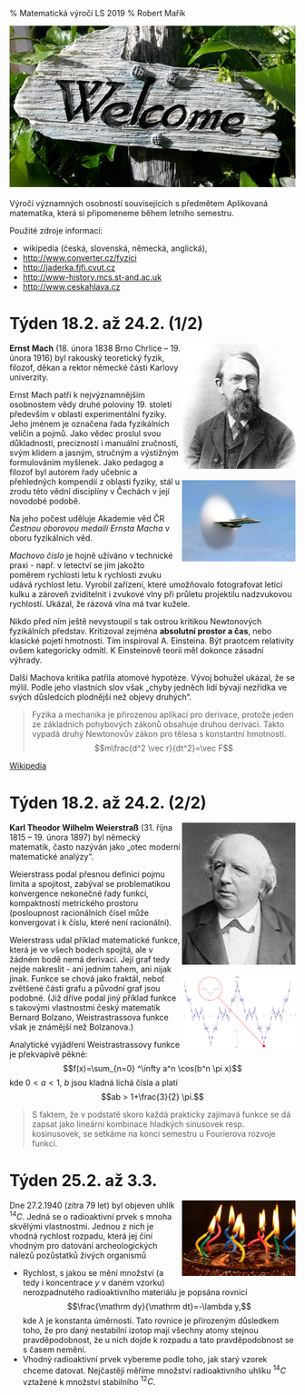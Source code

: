 % Matematická výročí LS 2019
% Robert Mařík


<img src="welcome.jpg" style="display:block; min-width:100%">


Výročí významných osobností souvisejících s předmětem Aplikovaná matematika, která si připomeneme během letního semestru.

Použité zdroje informací: 

* wikipedia (česká, slovenská, německá, anglická), 
* http://www.converter.cz/fyzici
* http://jaderka.fjfi.cvut.cz
* http://www-history.mcs.st-and.ac.uk
* http://www.ceskahlava.cz


<style>
img, .caption {clear: both; max-width:200px; float: right; padding-bottom:20px;}

.caption {display:none;}

p {align:justify;}

h2 {color: #006131; font-size:110%;}
</style>


# Týden 18.2. až 24.2. (1/2)


![Ernst Mach](Mach.jpg)
![](Hornet.jpeg)



**Ernst Mach** (18. února 1838 Brno Chrlice – 19. února 1916) byl rakouský teoretický fyzik, filozof, děkan a rektor německé části Karlovy univerzity.

Ernst Mach patří k nejvýznamnějším osobnostem vědy druhé poloviny
19. století především v oblasti experimentální fyziky. Jeho jménem je
označena řada fyzikálních veličin a pojmů. Jako vědec proslul svou
důkladností, precizností i manuální zručností, svým klidem a jasným,
stručným a výstižným formulováním myšlenek. Jako pedagog a filozof byl
autorem řady učebnic a přehledných kompendií z oblasti fyziky, stál u
zrodu této vědní disciplíny v Čechách v její novodobé podobě.

Na jeho počest uděluje Akademie věd ČR *Čestnou oborovou medaili
Ernsta Macha* v oboru fyzikálních věd.


*Machovo číslo* je hojně užíváno v technické praxi - např. v letectví
se jím jakožto poměrem rychlosti letu k rychlosti zvuku udává rychlost
letu. Vyrobil zařízení, které umožňovalo fotografovat letící kulku a
zároveň zviditelnit i zvukové vlny při průletu projektilu nadzvukovou
rychlostí. Ukázal, že rázová vlna má tvar kužele.

Nikdo před ním ještě nevystoupil s tak ostrou kritikou Newtonových
fyzikálních představ. Kritizoval zejména **absolutní prostor a čas**, nebo
klasické pojetí hmotnosti. Tím inspiroval A. Einsteina.  Být praotcem
relativity ovšem kategoricky odmítl. K Einsteinově teorii měl dokonce
zásadní výhrady.

Další Machova kritika patřila atomové hypotéze. Vývoj bohužel ukázal, že
se mýlil.  Podle jeho vlastních slov však „chyby jedněch lidí bývají
nezřídka ve svých důsledcích plodnější než objevy druhých“.

> Fyzika a mechanika je přirozenou aplikací pro derivace, protože jeden
> ze základních pohybových zákonů obsahuje druhou derivaci. Takto vypadá
> druhý Newtonovův zákon pro tělesa s konstantní hmotností.
> $$m\frac{d^2 \vec r}{dt^2}=\vec F$$

[Wikipedia](http://cs.wikipedia.org/wiki/Ernst_Mach)


# Týden 18.2. až 24.2. (2/2)

![](Weierstrass.jpeg)
![](Weierstrass_function.png)

**Karl Theodor Wilhelm Weierstraß** (31. října 1815 – 19. února 1897) byl německý matematik, často nazýván jako „otec moderní matematické analýzy“.

Weierstrass podal přesnou definici pojmu limita a spojitost, zabýval
se problematikou konvergence nekonečné řady funkcí, kompaktností
metrického prostoru (posloupnost racionálních čísel může konvergovat i
k číslu, které není racionální).


Weierstrass udal příklad matematické funkce, která je ve všech bodech
spojitá, ale v žádném bodě nemá derivaci. Její graf tedy nejde
nakreslit - ani jedním tahem, ani nijak jinak. Funkce se chová jako
fraktál, neboť zvětšené části grafu a původní graf jsou podobné. (Již
dříve podal jiný příklad funkce s takovými vlastnostmi český matematik
Bernard Bolzano, Weistrastrassova funkce však je známější než
Bolzanova.)

Analytické vyjádření Weistrastrassovy funkce je překvapivě pěkné:
$$f(x)=\sum_{n=0} ^\infty a^n \cos(b^n \pi x)$$
kde
$0<a<1$, $b$ jsou kladná lichá čísla a platí
$$ab > 1+\frac{3}{2} \pi.$$

> S faktem, že v podstatě skoro každá prakticky zajímavá funkce se dá
> zapsat jako lineární kombinace hladkých sinusovek resp. kosinusovek,
> se setkáme na konci semestru u Fourierova rozvoje funkcí.


# Týden 25.2. až 3.3.

![Narozeniny uhlík 14, hojně používaný v matematických modelech.](dort.jpg)

Dne 27.2.1940 (zítra 79 let) byl objeven uhlík $^{14}C$. Jedná se o radioaktivní prvek s mnoha skvělými vlastnostmi. Jednou z nich je vhodná rychlost rozpadu, která jej činí vhodným pro datování  archeologických nálezů pozůstatků živých organismů

* Rychlost, s jakou se mění množství (a tedy i koncentrace $y$ v daném
  vzorku) nerozpadnutého radioaktivního materiálu je popsána rovnicí
  $$\frac{\mathrm dy}{\mathrm dt}=-\lambda y,$$
  kde $\lambda$ je konstanta úměrnosti. Tato rovnice je přirozeným
  důsledkem toho, že pro daný nestabilní izotop mají všechny atomy
  stejnou pravděpodobnost, že u nich dojde k rozpadu a tato
  pravděpodobnost se s časem nemění.
* Vhodný radioaktivní prvek vybereme podle toho, jak starý vzorek
  chceme datovat. Nejčastěji měříme množství radioaktivního uhlíku
  $^{14}C$ vztažené k množství stabilního $^{12}C$. 




<!-- 
# Týden 26.2. až 4.3.  (1/2)


![](Cantor.jpg)

**Georg Ferdinand Ludwig Philipp Cantor** 
(3. března 1845 Petrohrad až 6. ledna, 1918 Halle), byl významný německý
matematik a logik.

Definoval reálná čísla!

Zakladel teorie množiny. Studoval "škaredé" množiny (např. Cantorovo
diskontinuum), dnes zahrnuté mezi fraktály.

Dokázal větu dnes pojmenovanou po něm, která říká, že (silně
zjednodušeno) množina všech podmnožin dané množiny obsahuje více prvků
než původní množina. To je celkem zřejmé pro konečné množiny, ale
revolučnost této věty je v tom, že platí i pro nekonečné množiny. V
konečném důsledku to znamená, že existuje více nekonečen než jedno.
Dokázal větu, že počet bodů na úsečce je „stejný“ jako počet bodů ve
čtverci resp. v krychli jakékoli (spočetné) dimenze. Je to natolik
paradoxní tvrzení, že i sám Cantor se svému důkazu podivoval a napsal
Dedekindovi: Vidím to před sebou, ale nemohu tomu uvěřit.

# Týden 26.2. až 4.3.  (2/2)


![](Hamann.jpg)
![](meR27.jpg)
![](Curta.jpg)

**Christel Hamann**
(27. února 1870 až 9. června 1948) německý inženýr.

* sestrojil hned několik konstrukčně odlišných komerčně úspěšných kalkulátorů, které dokázaly samočinně dělit,
* sestrojil první kalkulátor který dokázal všechny čtyři základní aritmetické operace provádět plně automaticky, bez zásahu uživatele (Mercedes Euklid)
* sestrojil kalkulátor velice kompaktního provedení, který později sloužil jako předobraz prvního (a jediného) kapesního mechanického kalkulátoru (Curta vynálezce Curta Herzstarka).


# Týden 5.3. až 11.3.  (1/3)

![](Verrier.jpg)

**Urbain Jean Joseph Le Verrier** (11. března, 1811 – 23. září, 1877)
  byl francouzský matematik, který se zabýval nebeskou mechanikou.

Celosvětové slávy se dočkal po propočítání přesných souřadnic místa,
kde by se měla nacházet osmá planeta sluneční soustavy – Neptun.

Byl to obrovský úspěch vědy. Podařilo se předpovědět planetu
teoreticky a poté byla tato planeta opravdu nalezena.

*Wikipedie:* Největším Le Verrierovým úspěchem byla matematická předpověď existence
a výpočet pozice v té době neznámé planety Neptun, jež provedl na
základě astronomických pozorování a výpočtů Alexise Bouvarda. Do této
práce se pustil z podnětu tehdejšího ředitele pařížské hvězdárny
Françoise Araga. Jako podklad mu posloužila pouze
matematická a astronomická pozorování oběžné dráhy tehdy poslední
známé planety naší sluneční soustavy Uranu. Na dlouhé měsíce se Le
Verrier ponořil do složitých výpočtů, jež měly vysvětlit malé, avšak
neustále se opakující nesrovnalosti mezi Newtonovým gravitačním
zákonem a Bouvardovým pozorováním oběžné dráhy Uranu.


# Týden 5.3. až 11.3.  (2/3)

![](Bush.jpg)

**Vannevar Bush** (11. března 1890 – 30. června 1974) byl americký
vědec, státní úředník, vizionář, profesor MIT, viceprezident MIT a
děkan z jedné fakult.

V roce 1927 zkonstruoval analyzátor diferenciálních rovnic --
mechanický počítač na řešení diferenciálních rovnic a jejich soustav.

[Video 1](https://youtu.be/TQj3PsSDoUo), [Video 2](https://youtu.be/hIinz4fKGpo)

Účastnil se projektu Manhattan.  Patřil mezi nejvlivnější vědce ve
Spojených státech amerických. Byl tak významný, že o něm tehdy jeden z
vědců prohlásil: „Z mužů, jejichž smrt by pro USA byla v létě 1940
největší katastrofou, by byl na prvním místě pan prezident a
Dr. Vannevar Bush na místě druhém či třetím.“

V roce 1945 navrhl projekt zařízení Memex, fungujícího na princípu
hypertextu. Tím se zařadil mezi vizionáře, kteří nastínili funkci
dnešního Internetu.


# Týden 5.3. až 11.3.  (3/3)


![](Gamow.jpg)

**George Gamow** (4. března 1904 – 20. srpna 1968) byl americký fyzik
  původem z Ukrajiny. Zabýval se kvantovou mechanikou, atomovou a
  jadernou fyzikou, astrofyzikou a kosmologií. Koncem 40.let také
  předpověděl, že by celý vesmír mělo rovnoměrně vyplňovat chladné
  mikrovlnné záření, které je pozůstatkem prvotního výbuchu. Jeho
  revoluční myšlenka: ,,Náš vesmír je vlastně obrovská exploze, která
  pokračuje dodnes!" Jako první přišel s teorií vzniku vesmíru, kterou
  jeho odpůrce Hoyle posměšně označil jako „velký třesk“.

George Gamow byl velkým popularizátorem moderní fyziky a vědy vůbec. V
zimě roku 1938 napsal krátkou, vědecko-fantastickou povídku, v níž se
pokoušel populárně vysvětlit základní myšlenky teorie zakřiveného
prostoru a expandujícího vesmíru. V povídce se rozhodl zvětšit
existující relativistické efekty do takové míry, aby je mohl snadno
pozorovat hrdina povídky C.G.H. Tompkins, bankovní úředník zajímající
se o moderní vědu (iniciály pana Tompkinse vznikly ze tří základních
fyzikálních konstant – rychlosti světla c, gravitační konstanty G a
Planckovy kvantové konstanty h).

Tak se v časopise Discovery objevila řada povídek o panu Tompkinsovi,
v nichž byla popularizována teorie relativity a kvantová teorie. V
roce 1940 vydavatelství navrhlo Gamowovi, aby články dále rozšířil o
několik dalších povídek a vydal je jako knihu. Kniha vyšla pod názvem
Pan Tompkins v říši divů v roce 1940. Kniha vyšla i v češtině.


# Týden 12.3. až 18.3.


![](Einstein.jpg)
![](Einstein_vysvedceni.jpg)


**Albert Einstein** (14. 3. 1879 – 18. 4. 1955) byl teoretický fyzik,
jeden z nejvýznamnějších vědců všech dob. Poté, co zformuloval
obecnou teorii relativity, se stal známým po celém světě, což je pro
vědce nevídaný úspěch. V pozdějších letech jeho sláva zastínila
ostatní vědce a Einstein se stal synonymem pro člověka s velmi vysokou
inteligencí nebo zkrátka génia. 

Nobelovu cenu získal Albert Einstein v roce 1922 za objev zákona
fotoelektrického jevu. I když k tomu Královská švédská akademie
zároveň dodala poněkud neurčité zdůvodnění, které znělo “jako uznání
za práce pro rozvoj teoretické fyziky”, jeho teorie relativity, jeden
z nejbrilantnějších objevů lidského ducha, nikdy Nobelovou cenou
oceněna nebyla.



Jde o jednoho z mála vědců, jehož tvář je slavnější než tvář hereček
či politiků. Není tedy divu, že si Einsteinovo jméno vypůjčují různé
anekdoty, příběhy, legendy. 
Rozšířeným mýtem je, že se Einstein **nedostal na vysokou školu**.
Skutečnost je taková, že se na prestižní švýcarskou vysokou školu
hlásil v patnácti letech, tedy s dvouletým předstihem, což staví jeho
výkon u přijímacího řízení do zcela jiného světla.
Další mýtus tvrdí, že Einstein **propadal z matematiky**. I samotný Einstein se v roce 1935 pobavil, když mu kolega na
Princentonské univerzitě ukázal článek v novinách: "Největší žijící
  matematik propadal z matematiky." 
Původ mýtu o propadajícím Einsteinovi je v odlišném systému známkování
v tehdejší době. Einsteinovo maturitní vysvědčení totiž hodnotí
výborný výsledek šestkou, zatímco jednička je známkou nejhorší.
**Z matematiky, fyziky, geometrie i deskriptivní geometrie měl
  u maturity Einstein šestky, tedy prošel na výbornou.**


# Týden 26.3. až 1.4. (1/3)

![](Newton.jpg)


**Isaac Newton** (25. 12. 1642 – 20.3. 1727 v Londýně - bráno podle
  kalendáře platného v Newtonově době, 4. ledna 1643 až 31.3. 1727
  podle současného kalendáře) byl anglický fyzik, matematik, astronom,
  přírodní filosof, alchymista a teolog, jenž bývá často považován za
  jednu z nejvlivnějších osob v dějinách lidstva. Jeho publikace
  Philosophiæ Naturalis Principia Mathematica, vydaná v roce 1687,
  položila základy klasické mechaniky a dnes bývá řazena mezi
  nejdůležitější knihy v historii vědy. Newton v ní popisuje zákon
  všeobecné gravitace a tři zákony pohybu, které se na další tři
  staletí staly základem vědeckého pohledu na fyzický vesmír. Newton
  propojil Keplerovy zákony pohybu planet s vlastní teorií gravitace a
  dokázal, že pohyb předmětů na Zemi se řídí stejnými pravidly jako
  pohyb vesmírných těles.


> Jestliže jsem viděl dále, bylo to proto, že jsem stál na ramenou obrů.


Úspěšně vedl anglickou Královskou společnost, jež se stala v jeho době
nejprestižnější vědeckou institucí světa.

## Druhý Newtonův zákon (zákon síly)

*Jestliže na těleso působí síla, pak se těleso pohybuje se zrychlením,
které je přímo úměrné působící síle a nepřímo úměrné hmotnosti
tělesa.*

Obecněji bývá zákon síly vyjadřován tak, že síla $\vec{F}$ je rovna
časové změně hybnosti $\vec{p}$, což lze matematicky vyjádřit jako
$\vec{F}=\frac{\mathrm{d} \vec{p}}{\mathrm{d}t}$. Protože
$\vec{p}=m\vec{v}$, $m$ je v newtonovské fyzice konstantní a $\vec{v}=\frac{\mathrm{d}\vec r}{\mathrm {d}t}$, dostáváme
$\vec{F}=m\frac{\mathrm{d^2} \vec{r}}{\mathrm{d}t^2}=m\ddot{\vec{r}}$. 

# Týden 26.3. až 1.4. (2/3)

![](kometa.jpg)

* Dne 27.3.2134 bude výrazné přiblížení Halleyovy komety slibující úchvatnou podívanou (odhad chyby je v řádu hodin).
* Do té doby bude ještě přiblížení v roce 2061, kdy ale bude špatně pozorovatelná.
* V roce 2134 dojde vinou výrazného přiblížení k ovlivnění dráhy komety a další dráha je predikována již s velkou nejistotou.


# Týden 26.3. až 1.4. (3/3)

![](srw.jpg)

![](hidden_figures.jpg)

Dne 1. dubna 1952 byl podán patent US2736494 A na kalkulátor, který uměl
plně automaticky počítat druhou odmocninu. Naprosto udivil svět, do té
doby se odmocnina počítala velmi komplikovaně a zdlouhavě opakovaným
odečítáním a využitím vztahu
$$\sum_{i=1}^n (2i-1)=n^2,$$
který říká, že součet prvních $n$ lichých čísel je roven $n^2$. 

Kalkulátor Friden je krátce k vidění ve filmu Skrytá čísla (do kin v
ČR zatím nešel).

Friden SRW ve skutečnosti počítal odmocninu také zdlouhavě a postupným
odečítáním, ale pracoval plně automaticky a počítal podle vztahu
$$\sum_{i=1}^n (10i-5)=5n^2,$$ tj. používal pětinásobek výše uvedeného
vzorce. Důvod je ten, že posloupnost $$1,\ 3,\ 5,\ 7,\ 9,\ 11,\ 13,\
15,\ 17,\ 19$$ je komplikovanější, než její pětinásobky $$5,\ 15,\ 25,\
35,\ 45,\ 55,\ 65,\ 75,\ 85,\ 95.$$


# Týden 9.4. až 15.4.

![](Euler.jpg)


**Leonhard Paul Euler** 
(15. dubna 1707 Basilej, Švýcarsko – 18. září 1783 Petrohrad, Rusko)
byl švýcarský matematik a fyzik. Je považován za nejlepšího matematika
18. století a za jednoho z nejlepších matematiků vůbec. Eulerův vliv
na matematiku vyjadřuje výrok připisovaný Pierru Simonu de Laplaceovi:
*„Čtěte Eulera, čtěte Eulera, je to učitel nás všech.“*

Eulerovo dílo nemá v matematice obdoby. Napsal 865 prací, od
jednotlivých pojednání po rozsáhlé učebnice. Jeho díla se vyznačují
přesným vyjadřováním a přehlednou symbolikou - dnešní způsob značení
matematických pojmů je téměř stejný jako Eulerův.

Jako první použil pojem „imaginární číslo“ pro druhou odmocninu ze
záporného čísla. Zavedl například označení $f(x)$ pro funkci.

Jeho a Fermatovy práce s obrovskými prvočísly (v té době pro praktické
aplikace nepoužitelné) jsou dnes základem alogritmů pro bezpečnou komunikaci
na Internetu.

Během kariéry se Eulerovi zhoršil zrak, ke konci života byl téměř
slepý.  Jeho slepota neměla ale téměř žádný vliv na jeho produktivitu,
kompenzoval ji svými počtářskými schopnostmi a fotografickou pamětí.

# Týden 23.4. až 29.5.


![](Godel.png)


**Kurt Gödel** (28. dubna 1906, Brno – 14. ledna 1978, Princeton, USA)
byl matematik rakouského původu, který se stal jedním z
nejvýznamnějších logiků všech dob. Významné jsou i jeho příspěvky ve
fyzice a ve filosofii matematiky.

V roce 1931 publikoval dvě věty o neúplnosti axiomatických formálních
systémů s aritmetikou. Prostřednictvím těchto vět ukázal, že není
možné navrhnout soubor axiomů, které by byly dostačující pro
zodpovězení každé otázky, kterou lze klást a formulovat uvnitř
formálního systému s aritmetikou. Tyto věty ukončily více než
padesátileté úsilí logiků a matematiků úplně formalizovat matematiku: vždy zůstanou nedokazatelná tvrzení a navíc není možno uvnitř axiomatického systému dokázat jeho  bezespornost.

Gödelův výsledek znamenal zlom v matematice 20. století, neboť ukázal, že v principu nikdy nebude možné sestrojit počítač a program, který by zodpověděl všechny matematické otázky.

Jako docent a později profesor na Institutu pokročilých studií v
Princetonu se intenzivně věnoval filosofii a pod vlivem Alberta
Einsteina, svého tamějšího blízkého přítele, i fyzice. 
Originálním způsobem obohatil Einsteinovu obecnou teorii relativity
formulováním a nalezením kosmologického modelu rotujícího vesmíru
umožňujícího **cestování časem**. Otevřel tak dodnes neuzavřené diskuse o
tom, zda takové cestování neodporuje fyzikálním či filozofickým
principům, popř. zda by mohlo být technicky realizováno.

Stal se legendou pro své objevy a vyhledávanou osobou, od níž se
očekávaly další převratné výsledky. To nemělo dobrý vliv na plachého,
uzavřeného a pečlivého až puntičkářského samotáře, kterým se postupně
stal. Chatrné zdraví, traumatizující
zážitky z období nacismu i tlak na výkon člověka s pověstí génia se
podepsaly na jeho psychosomatických potížích, které se stářím a
odchodem vrstevníků a blízkých přátel prohlubovaly.

-->
<!--

# Týden 20.2. až 26.2.
![](Gauss.jpg)

**Johann Carl Friedrich Gauss** (30. dubna 1777 – 23. února 1855) byl
  slavný německý matematik a fyzik. Zabýval se mimo jiné geometrií,
  matematickou analýzou, teorií čísel, astronomií, elektrostatikou,
  geodézií a optikou. Silně ovlivnil většinu z těchto oborů.


  Svými současníky byl nazýván **kníže matematiků**. Měl spíše
  samotářskou povahu, nevyhledával zábavu ve společnosti, pracoval i
  bydlel na hvězdárně, měl málo přátel, ale vřelá přátelství. Takřka
  necestoval ani po Německu, vedl však velmi rozsáhlou korespondenci.


Gaussem vyvinutá metoda výpočtu eliptických oběžných drah planet mu
umožnila stanovit polohu asteroidu Ceres s takovou přesností, že byl
1. ledna 1802 na nebi nalezen téměř celý rok po tom, co se ztratil
teleskopům pozorovatelů. Tento úspěch se stal neuvěřitelnou senzací a
učinil Gausse známým po celé Evropě jako nejlepšího astronoma v
lidské historii!

Koluje spousta historek o jeho brzké genialitě. Známým příběhem je
epizoda s učitelem J. G. Büttnerem na základní škole, který svým žákům
zadal, aby se pokusili spočítat součet všech čísel od 1 do 100. Mladý
Gauss odpověděl během chvilky, čímž udivil nejen Büttnera, ale i jeho
asistenta Martina Bartelse. Gauss si uvědomil, že sečtením opačných
prvků z řady čísel dostane vždy stejný výsledek: $1 + 100 = 101$, $2 +
99 = 101$, $3 + 98 = 101$, atd., což dohromady dává $50 \times 101 =
5050$.

O všech histrokách z Gaussova života se dá pochybovat, jeho genialita
je však nezpochybnitelná.  Při výpočtech údajně nepoužíval
logaritmické tabulky, protože by jej zdržovaly. Raději logaritmy
počítal z hlavy.

# Týden 27.2. až 5.3. (1/2)



# Týden 27.2. až 5.3. (2/2)


![](Gamow.jpg)

**George Gamow** (4. března 1904 – 20. srpna 1968) byl americký fyzik
  původem z Ukrajiny. Zabýval se kvantovou mechanikou, atomovou a
  jadernou fyzikou, astrofyzikou a kosmologií. Koncem 40.let také
  předpověděl, že by celý vesmír mělo rovnoměrně vyplňovat chladné
  mikrovlnné záření, které je pozůstatkem prvotního výbuchu. Jeho
  revoluční myšlenka: ,,Náš vesmír je vlastně obrovská exploze, která
  pokračuje dodnes!" Jako první přišel s teorií vzniku vesmíru, kterou
  jeho odpůrce Hoyle posměšně označil jako „velký třesk“.

George Gamow byl velkým popularizátorem moderní fyziky a vědy vůbec. V
zimě roku 1938 napsal krátkou, vědecko-fantastickou povídku, v níž se
pokoušel populárně vysvětlit základní myšlenky teorie zakřiveného
prostoru a expandujícího vesmíru. V povídce se rozhodl zvětšit
existující relativistické efekty do takové míry, aby je mohl snadno
pozorovat hrdina povídky C.G.H. Tompkins, bankovní úředník zajímající
se o moderní vědu (iniciály pana Tompkinse vznikly ze tří základních
fyzikálních konstant – rychlosti světla c, gravitační konstanty G a
Planckovy kvantové konstanty h).

Tak se v časopise Discovery objevila řada povídek o panu Tompkinsovi,
v nichž byla popularizována teorie relativity a kvantová teorie. V
roce 1940 vydavatelství navrhlo Gamowovi, aby články dále rozšířil o
několik dalších povídek a vydal je jako knihu. Kniha vyšla pod názvem
Pan Tompkins v říši divů v roce 1940. Kniha vyšla i v češtině.



# Týden 14.3. až 20.3.


# Týdny 20.3. až 3.4. (1/2)


![](Newton.jpg)


**Isaac Newton** (25. 12. 1642 – 20.3. 1727 v Londýně - bráno podle
  kalendáře platného v Newtonově době, 31.3. 1727 podle současného
  kalendáře) byl anglický
  fyzik, matematik, astronom, přírodní filosof, alchymista a teolog,
  jenž bývá často považován za jednu z nejvlivnějších osob v dějinách
  lidstva. Jeho publikace Philosophiæ Naturalis Principia Mathematica,
  vydaná v roce 1687, položila základy klasické mechaniky a dnes bývá
  řazena mezi nejdůležitější knihy v historii vědy. Newton v ní
  popisuje zákon všeobecné gravitace a tři zákony pohybu, které se na
  další tři staletí staly základem vědeckého pohledu na fyzický
  vesmír. Newton propojil Keplerovy zákony pohybu planet s vlastní
  teorií gravitace a dokázal, že pohyb předmětů na Zemi se řídí
  stejnými pravidly jako pohyb vesmírných těles.

Úspěšně vedl anglickou Královskou společnost, jež se stala v jeho době
nejprestižnější vědeckou institucí světa.

## Druhý Newtonův zákon (zákon síly)

*Jestliže na těleso působí síla, pak se těleso pohybuje se zrychlením, které je přímo úměrné působící síle a nepřímo úměrné hmotnosti tělesa.*

Obecněji bývá zákon síly vyjadřován tak, že síla $\vec{F}$ je rovna
časové změně hybnosti $\vec{p}$, což lze matematicky vyjádřit jako
$\vec{F}=\frac{\mathrm{d} \vec{p}}{\mathrm{d}t}$. Protože
$\vec{p}=m\vec{v}$, $m$ je v newtonovské fyzice konstantní a $\vec{v}=\frac{\mathrm{d}\vec r}{\mathrm {d}t}$, dostáváme
$\vec{F}=m\frac{\mathrm{d^2} \vec{r}}{\mathrm{d}t^2}=m\ddot{\vec{r}}$. 


# Týden 20.3. až 3.4. (2/2)

![](srw.jpg)

![](hidden_figures.jpg)


Dne 1. dubna 1952 byl podán patent US2736494 A na kalkulátor, který uměl
plně automaticky počítat druhou odmocninu. Naprosto udivil svět, do té
doby se odmocnina počítala velmi komplikovaně a zdlouhavě opakovaným
odečítáním a využitím vztahu
$$\sum_{i=1}^n (2i-1)=n^2,$$
který říká, že součet prvních $n$ lichých čísel je roven $n^2$. 

Kalkulátor Friden je krátce k vidění ve filmu Skrytá čísla (do kin květen
2017).

Friden SRW ve skutečnosti počítal odmocninu také zdlouhavě a postupným
odečítáním, ale pracoval plně automaticky a počítal podle vztahu
$$\sum_{i=1}^n (10i-5)=5n^2,$$ tj. používal pětinásobek výše uvedeného
vzorce. Důvod je ten, že posloupnost $$1,\ 3,\ 5,\ 7,\ 9,\ 11,\ 13,\
15,\ 17,\ 19$$ je komplikovanější, než její pětinásobky $$5,\ 15,\ 25,\
35,\ 45,\ 55,\ 65,\ 75,\ 85,\ 95.$$

# Týden 3.4. až 9.4. 

![](Abel.jpg)

**Niels Henrik Abel** (5. srpna 1802 – 6. dubna 1829) byl norský
matematik, který významně ovlivnil teorii funkcí a teorii grup. Známý
je svým důkazem nemožnosti obecného řešení rovnic pátého stupně pomocí
vzorců s odmocninami. Významných výsledků dosáhl během pouhých šesti
let svého produktivního života.

(zdroj: Wikipedie)


# Týden 10.4. až 16.4.

![](Euler.jpg)


**Leonhard Paul Euler** 
(15. dubna 1707 Basilej, Švýcarsko – 18. září 1783 Petrohrad, Rusko)
byl švýcarský matematik a fyzik. Je považován za nejlepšího matematika
18. století a za jednoho z nejlepších matematiků vůbec. Eulerův vliv
na matematiku vyjadřuje výrok připisovaný Pierru Simonu de Laplaceovi:
*„Čtěte Eulera, čtěte Eulera, je to učitel nás všech.“*

Eulerovo dílo nemá v matematice obdoby. Napsal 865 prací, od
jednotlivých pojednání po rozsáhlé učebnice. Jeho díla se vyznačují
přesným vyjadřováním a přehlednou symbolikou - dnešní způsob značení
matematických pojmů je téměř stejný jako Eulerův.

Jako první použil pojem „imaginární číslo“ pro druhou odmocninu ze
záporného čísla. Zavedl například označení $f(x)$ pro funkci.

Jeho a Fermatovy práce s obrovskými prvočísly (v té době pro praktické
aplikace nepoužitelné) jsou dnes základem alogritmů pro bezpečnou komunikaci
na Internetu.

Během kariéry se Eulerovi zhoršil zrak, ke konci života byl téměř
slepý.  Jeho slepota neměla ale téměř žádný vliv na jeho produktivitu,
kompenzoval ji svými počtářskými schopnostmi a fotografickou pamětí.

-->

<!--

# Týden 20.3. až 27.3. (2/2)

![](Erdos.jpg)

**Pál Erdős** (26.března 1913 - 20.září 1996), křestní jméno někdy
uváděné Paul, je jeden ze světově nejproslulejších matematiků
20. století. Proslavil se (kromě své excentričnosti a neustálých
přesunů mezi různými výzkumnými institucemi po celém světě) především
rozsáhlými objevy v oborech teorie grafů, kombinatorika, teorie množin
a teorie pravděpodobnosti.

Paul Erdős patřil do skupiny známých maďarsko-židovských fyziků a
matematiků z Budapešti. Patřili sem i Leo Szilárd, Edward Teller, John
von Neumann a Eugene Paul Wigner. Jejich američtí kolegové je kvůli
jakoby „nadpozemským“ schopnostem nazývali „The Martians“ (Marťani).

Většinu života strávil Erdős cestováním z místa na místo mezi
matematickými konferencemi a domovy svých spolupracovníků (**My brain
is open!**) Obvykle se zdržel pouze na dobu nutnou k vyřešení
problému, na kterém zrovna pracoval (**We'll continue tomorrow — if I
live.**) za podpory obrovského množství kávy(Alfréd Rényi: **A
mathematician is a machine for turning coffee into theorems**), a
přesunul se opět jinam (**Another roof, another proof.**).

Napsal 1500 článků, vetšinou se spoluautory, kterých bylo 511. Jeho
způsob práce a fakt, že stovky matematiků po celém světě jsou
podepsáni pod různými články a výsledky jako jeho spoluautoři, se stal
nesmrtelný zavedením pojmu Erdősovo číslo. (Paul Erdős má erdősovo
číslo 0, jeho spoluautoři 1, spoluautoři jeho spoluautorů 2 atd.)
Existuje odhad, že 90 procent aktivních matematiků má Erdösovo číslo
menší než 8. 

Kvůli své naprosté nesamostatnosti nebyl snadným hostem a manželky
matematiků bývaly zpravidla po těch několika dnech pečování o Paula
totálně vyčerpané. Stejně tak bývali vyčerpaní i jeho kolegové,
protože P. Erdös příliš mnoho nespal, časně ráno už svého hostitele
budil nesnesitelným rámusem v kuchyni či koupelně a ohlašoval tím
nástup k další intenzivní práci.


Vytvořil svůj speciální jazyk - "erdöštinu" - který se ujal v
matematických kruzích po celém světě. Komunisté byli *people on the
long wavelength*, protože červené světlo má dlouhou vlnovou
délku. Také měl speciální termín pro děti a vše malé *epsilon*, pro
ženy *bosses* a pro muže *slaves*, pro hudbu *noise* a pro alkohol
*poison*. *Give me an epsilon of poison* byla žádost o kapku vína.



Spojovalo jej velmi silné pouto s matkou. Jeho dvě sestry totiž
zemřely na spálu, když byla matka s malým Paulem v porodnici. Matka se
ze ztráty nikdy nevzpamatovala a o Paula se vždy přehnaně bála. Není
divu, že byl nesamostatný. Traduje se, že si až do 11 let neuměl
zavázat tkaničky a že si poprvé namazal chleba máslem v Anglii na
svých doktorských studiích.

Dá se říci, že P.  Erdös zasvětil matematice život: neměl ženu ani
děti a říkával, že majetek je na obtíž (cestoval s otrhaným kufrem
naplněným sotva z třetiny a oranžovou igelitkou budapešťského
obchoďáku Centrum Áruház). Vysloužil si tím přezdívku "matematický
mnich".

[Victor Dricks, Matematický mnich: žije jen pro čísla — Erdös je považován za největšího ve svém oboru](http://dml.cz/bitstream/handle/10338.dmlcz/138900/PokrokyMFA_37-1992-5_6.pdf)

-->


<!--

# Týden 28.3. až 3.4. (1/2)

![](Landau.jpg)

**Lev Davidovič Landau** (22. ledna 1908 – 1. dubna 1968) byl sovětský
fyzik, který přispěl k rozvoji mnoha oblastí teoretické fyziky.  V
roce 1962 obdržel Nobelovu cenu za fyziku za svou práci v oboru
supratekutosti.  Specialista na fyziku pevných látek a fyziku nízkých
teplot, dále na teoretické problémy jaderné fyziky a kosmického
záření.

*http://21stoleti.cz/blog/2007/08/17/trpke-osudy-nositelu-nobelovych-cen/*: 
Vztahy mezi ním a jeho studenty jsou
naprosto neformální, přátelské a kolegiální. Jistě o tom svědčí i ta
skutečnost, že mu říkají familiérně jen Dau. On to ví a nic
nenamítá. Vlastně není o mnoho starší než oni.

*http://www.techmania.cz*: Lev Landau byl velmi náročným
pedagogem. Mezi studenty byl pravým postrachem. Uznával pouze dvě
známky – výborně a nedostatečně. Vytvořil tzv. **Landauovu bariéru**,
systém deseti neobyčejně náročných zkoušek z teoretické fyziky,
přičemž pravděpodobnost jejího proniknutí byla pouze v řádu
procent. Za celou jeho pedagogickou činnost jí prošlo jen 43 (40. byl
český fyzik Josef Kvasnica), zato vynikajících uchazečů. „**Chráním
vědu před invazí blbů.**“ prohlásil Landau, když vyházel téměř celý
ročník u zkoušky.


Tečku za jeho nadějnou a vskutku ojedinělou kariérou velkého vědce a
milého člověka udělala dopravní nehoda po níž byl na pomezí klinické
smrti (zlomenina spodiny lebeční, prasklá žebra zlomená pánev). Z
celého světa se k jeho lůžku tehdy sjížděli nejlepší
neurochirurgové. Všichni plni vůle a odhodlání zachránit život a
navrátit zdraví jednomu z největších titánů vědy.

V nemocnici v prosinci 1962 přijal od švédského velvyslance medaili a
diplom Nobelovy ceny. Poprvé byla cena předávána mimo území Švédska či
Norska. Tak velká to je úcta a zároveň míra soucitu s mužem, který
nemůže opustit nemocniční pokoj a přitom si doslova zaslouží světla
ramp.

*Ukázka Landauova humoru:* Na vědecké konferenci, kde sovětský biolog
Trofim Lysenko představoval své názory (tehdy prosazované režimem)
představoval svoje názory, se ho Landau po ukončení přednášky zeptal:
„Takže vy tvrdíte, že když krávě uřežeme ucho, a jejím potomkům také,
dříve nebo později se začnou rodit krávy bez uší?“ „Správně,“ –
odpověděl Lysenko. A Landau na to: „Tak mi prosím vysvětlete, proč se
stále ještě rodí panny?“


## Další výročí

* Stefan Banach (narozen 30. března 1892)
* Rene Descartes (narozen 31. března 1596)


# Týden 4.4. až 10.4.


![](Lagrange.jpg)


**Joseph-Louis Lagrange** 
(25. ledna 1736 – 10. dubna 1813) byl italsko-francouzský matematik a
astronom, který významně rozvinul matematickou analýzu, teorii čísel,
a klasickou a nebeskou mechaniku. Je zakladatelem oblasti matematiky
nazývané variační počet.

Lagrangeův bod je v nebeské mechanice takový bod v soustavě dvou těles
rotujících kolem společného těžiště, v němž se vyrovnávají gravitační
a odstředivé síly soustavy. Dva Lagrangeovy body soustavy Slunce-Země
které jsou blízko Země lze dobře využít pro umístění stacionárních
družic pro pozorování vesmíru. V jednom je umístěna kosmická sonda
SOHO, ve druhém kosmický dalekohled Planck a Herschelova vesmírná
observatoř.

Metoda variace konstant při řešení diferenciálních rovnic je někdy
nazývána Lagrangeovou metodou (použil ji však již dříve Euler).

## Euler-Lagrangeova rovnice (citace z [Wikipedie](http://cs.wikipedia.org/wiki/Eulerova-Lagrangeova_rovnice))
Je zadána tzv. Lagrangeova funkce  $F$ tří proměnných, která má spojité první parciální derivace, do níž je dosazena funkce $y(x)$,
 $$ F \left( x, y(x), y'(x) \right).$$

Aby funkce $y(x)$ představovala extrémálu funkcionálu $J$,
$$J = \int_a^b F(x, y(x), y'(x)) \, \mathrm{d}x,$$
musí být funkce $y(x)$ řešením následující obyčejné diferenciální rovnice zvané *Eulerova-Lagrangeova rovnice*.
$$ \frac{\partial F}{\partial y} - \frac{\mathrm{d}}{\mathrm{d}x} \frac{\partial F}{\partial y'} = 0 $$

**Příklad:** Výraz $J = \int_0^1 \left[ y'(x)^2 + 12 x y(x) \right] \,
  \mathrm{d}x$ je minimální, pokud funkce $y$ splňuje rovnici $12x - 2y'' = 0$.
-->



<!--
# Týden 18.4. až 21.4.

![](Planck.jpg)

**Max Karl Ernst Ludwig Planck** (23. dubna 1858 Kiel – 4. října 1947 Göttingen) byl německý fyzik, považovaný za jednoho ze zakladatelů kvantové teorie.

Roku 1899 objevil základní fyzikální konstantu, dnes nazývanou
Planckova konstanta. Téhož roku popsal sadu tzv. Planckových jednotek,
udávající přirozená měřítka času, prostoru a hmotnosti. O rok později
pak objevil správný zákon vyzařování černého tělesa – průlomový článek
v Annalen der Physik vyšel roku 1901. Pro vysvětlení zákona vyzařování
formuloval hypotézu kvantování energie oscilátorů. (Skutečný dosah
myšlenky kvantování si ovšem uvědomil teprve Albert Einstein o pět let
později, postuloval kvantování energie elektromagnetického pole a
touto teorií okamžitě vysvětlil fotoelektrický jev.)

Zdroj: Wikipedie

-->


<!-- 

# Týden 24.4. až 30.5.


![](Godel.png)


**Kurt Gödel** (28. dubna 1906, Brno – 14. ledna 1978, Princeton, USA)
byl matematik rakouského původu, který se stal jedním z
nejvýznamnějších logiků všech dob. Významné jsou i jeho příspěvky ve
fyzice a ve filosofii matematiky.

V roce 1931 publikoval dvě věty o neúplnosti axiomatických formálních
systémů s aritmetikou. Prostřednictvím těchto vět ukázal, že není
možné navrhnout soubor axiomů, které by byly dostačující pro
zodpovězení každé otázky, kterou lze klást a formulovat uvnitř
formálního systému s aritmetikou. Tyto věty ukončily více než
padesátileté úsilí logiků a matematiků úplně formalizovat matematiku: vždy zůstanou nedokazatelná tvrzení a navíc není možno uvnitř axiomatického systému dokázat jeho  bezespornost.

Gödelův výsledek znamenal zlom v matematice 20. století, neboť ukázal, že v principu nikdy nebude možné sestrojit počítač a program, který by zodpověděl všechny matematické otázky.

Jako docent a později profesor na Institutu pokročilých studií v
Princetonu se intenzivně věnoval filosofii a pod vlivem Alberta
Einsteina, svého tamějšího blízkého přítele, i fyzice. 
Originálním způsobem obohatil Einsteinovu obecnou teorii relativity
formulováním a nalezením kosmologického modelu rotujícího vesmíru
umožňujícího **cestování časem**. Otevřel tak dodnes neuzavřené diskuse o
tom, zda takové cestování neodporuje fyzikálním či filozofickým
principům, popř. zda by mohlo být technicky realizováno.

Stal se legendou pro své objevy a vyhledávanou osobou, od níž se
očekávaly další převratné výsledky. To nemělo dobrý vliv na plachého,
uzavřeného a pečlivého až puntičkářského samotáře, kterým se postupně
stal. Chatrné zdraví, traumatizující
zážitky z období nacismu i tlak na výkon člověka s pověstí génia se
podepsaly na jeho psychosomatických potížích, které se stářím a
odchodem vrstevníků a blízkých přátel prohlubovaly.

-->

<!--

# Týden 2.5. až 9.5. (1/2)

![](Feynman.jpg)

**Richard Phillips Feynman** (11.5.1918 - 15.2.1988) americký fyzik,
nositel Nobelovy ceny, profesor Caltechu (California Institute of
Technology, prestižní americké univerzity).

Pro celé generace studentů Caltechu reprezentoval Feynman mnohem víc
než symbol velkého fyzika a mimořádného učitele. Byl milovníkem žertů,
vášnivým hráčem na bongo, vtipálkem, recesistou, jenž s oblibou
přednášel o tom, jak otevírat zámky a dostávat se pak do sejfů.

Richard Feynman se stal legendou své doby. Přicházel na originální
řešení a nové způsoby fyzikálního pohledu. Historickou se stala jeho
přednáška *There's Always Room at the Bottom* (*Tam dole je spousta
místa*) z roku 1959, při níž své kolegy šokoval otázkou: "Proč ještě
neumíme zapsat všech dvacet čtyři svazků Encyklopedie Britanniky na
špendlíkovou hlavičku?"  V přednášce Feynman nastínil možnost
manipulace s molekulami a atomy a poprvé přednesl vizi
**nanotechnologie**. Dnes je každoročně udělována Feynmanova cena za
největší přínos v tomto oboru.

Velmi úspěšná byla Feynmanova autobiografie "Surely You're Joking,
Mr. Feynman!" ("[To snad nemyslíte
vážně!](http://www.databazeknih.cz/knihy/to-snad-nemyslite-vazne-91322)"),
která se v době svého vydání v USA dostala na všechny seznamy
bestsellerů. Feynman zde s laskavým humorem vzpomíná na léta, kdy
studovat na MIT, na své působení v Los Alamos kde pracoval na vývoji
atomové bomby a také na pozdější roky na Caltechu.

Na sklonku svého života Feynman sehrál významnou úlohu v oficiální
komisi pro vyšetřování katastrofy raketoplánu Challenger. Způsob, jak
v televizním vysílání názorně předvedl vliv nízkých teplot na ztrátu
pružnosti těsnění nádrže raketoplánu pomocí sklenice vody s ledem, byl
skvělou ukázkou jeho fenomenální schopnosti vysvětlit složité problémy
co nejjednodušším způsobem a udělal z něj mediální hvězdu.



Richard Feynman dával rád následující radu, jak se stát géniem. Měli byste neustále
udržovat ve své mysli tucet svých oblíbených problémů, i když je většinou necháte
ve stavu dřímoty. Pokaždé když uslyšíte nebo si přečtete nový trik nebo výsledek,
vyzkoušejte jej na každém z vašich dvanácti problémů, zdali to nějak pomůže. Cas od
času se skutečně strefíte a lidé pak budou říkat: „Jak to udělal? Musí to být génius."


zdroje: http://www.techmania.cz, Pokroky matematiky, fyziky a astronomie, Vol. 34 (1989) 


# Týden 2.5. až 9.5. (2/2)


## Jaroslav Kurzweil

![](Kurzweil.jpg)

**Jaroslav Kurzweil** (* 7. května 1926) je český matematik zabývající se především teorií obyčejných diferenciálních rovnic. 
Je nositelem národní ceny vlády Česká hlava 2006.

Prof. Kurzweil je tvůrcem jednoho z nejuznávanějších příspěvků české
matematiky matematice světové. Je jím součtová definice neabsolutně
konvergentního integrálu, kterou poprvé uvedl v r. 1957. Dnes se tento
integrál nazývá Henstock-Kurzweilův integrál.

Prof. Kurzweil svým integrálem pomohl k řešení otázky, co se děje s
fyzikálními systémy při rychlých nárazech, které mají odlišný směr.
To pomohlo při praktických řešeních u složitých staveb a strojů.
Zhruba po čtyřiceti letech po Kurzweilově objevu se začíná jeho pojem
integrálu naplno prosazovat a výzkum a aplikace Kurzweilova integrálu
se stávají důležitou součástí matematické analýzy.



## Další výročí: 
Gaspard Monge, Albert Abraham Michelson ("Všechny důležité fyzikální zákony a skutečnosti už jsme objevili. Jsou tak pevně dokázány, že je prakticky nemožné, aby byly nahrazeny jinými... Naše další objevy už budou spočívat pouze ve zpřesňování čísel někde na šestém místě za desetinnou čárkou.")

# Týden 10.5. až 16.5.

![](Fourier.jpg)

**Jean Baptiste Joseph Fourier** (21.3.1768 – 16.5.1830) byl
francouzský matematik a fyzik, který se nejvíce proslavil zkoumáním
Fourierových řad a jejich aplikací k problémům toků tepla. Objevitel
skleníkového efektu (1824).  Fourier je jedním ze 72 významných mužů,
jejichž jméno je zapsáno na Eiffelově věži v Paříži.

Použil jako první dnešní zápis určitých integrálů. Dbal na to, že u
všech vytahů ve fyzice musí být v pořádku fyzikální jednotky,
podstatně rozpracoval metody rozměrové analýzy.


*Hypothyroidismus:* Zúčastnil se spolu s dalšími vědci Napoleonova
tažení do Egypta. Tam začal trpět extrémní citlivostí na chlad, což
působí paradoxně s jeho pracemi o vedení tepla.


-->

<!--


# Další



## Pierre François Verhulst 

(28. 10. 1804 – 15.2.1849) 


## Georg Ferdinand Ludwig Philipp Cantor 

(3. března 1845 Petrohrad, 6. ledna, 1918 Halle), byl významný německý
matematik a logik.  Definoval reálná čísla!  Dokázal větu dnes
pojmenovanou po něm, která říká, že (silně zjednodušeno) množina všech
podmnožin dané množiny obsahuje více prvků než původní množina. To je
celkem zřejmé pro konečné množiny, ale revolučnost této věty je v tom,
že platí i pro nekonečné množiny. V konečném důsledku to znamená, že
existuje více nekonečen než jedno.  Dokázal větu, že počet bodů na
úsečce je „stejný“ jako počet bodů ve čtverci resp. v krychli jakékoli
(spočetné) dimenze. Je to natolik paradoxní tvrzení, že i sám Cantor
se svému důkazu podivoval a napsal Dedekindovi: Vidím to před sebou,
ale nemohu tomu uvěřit.


## Daniel Bernoulli 

(8. 2. 1700 - 17. 3. 1782) byl v Nizozemí narozený švýcarský fyzik a
matematik, zakladatel hydrodynamiky. Je jedním z členů rodiny
významných švýcarských matematiků a fyziků, syn Johanna
Bernoulliho. Při studiu horizontálních kmitů volně zavěšené nitě
vyřešil tzv. Besselovu diferenciální rovnici nultého řádu – jednu z
prvních diferenciálních rovnic, která nemá řešení v množině
elementárních funkcí (řešení se hledá například ve tvaru součtu
nekonečné řady funkcí).


## Norbert Wiener 

![](Wiener.jpg)

**Norbert Wiener** (26. listopadu 1894 – 18. března 1964) byl americký
  matematik, který je považován za zakladatele kybernetiky.

Norbert Wiener se narodil v coloradské Columbii v rodině polského
emigranta Lea Wienera, profesora slovanských jazyků na Harvardově
univerzitě. Jeho dětství a mládí nese všechny atributy života
„zázračného dítěte“, byť trpícího silnou krátkozrakostí: vědecké knihy
začal číst ve čtyřech letech, v devíti začal studovat střední školu,
ve čtrnácti se obdržel první stupeň akademické hodnosti, tedy
bakaláře, a v osmnácti byl na Tuftsově koleji Harvardovy univerzity
promován na doktora filozofie. S tímto titulem odjíždí díky stipendiu
pro mimořádné talenty za oceán, aby pokračoval ve studiu na anglické
Cambridge, kde se jeho učitelem stává věhlasný matematik a filozof
Bernard Russell. Díky jeho vlivu se Norbert rozhoduje, že se bude
věnovat filozofii matematiky.

Je považován za „otce kybernetiky“, nauky zkoumající abstraktní
principy komplexních systémů a způsoby přenosu a zpracování
informací. Jeho teorie zásadním způsobem ovlivnila nejen IT.

 Na cestách jej provázela pověst geniálního matematika stejně jako
 poněkud roztržitého pošetilce, jenž čas od času kvůli svému
 matematickému zaujetí nedokáže věnovat pozornost všedním drobnostem
 života. Byl považován za originálního myslitele a pohotového
 debatéra, který sice dokáže bravurně formulovat řešení jakkoli
 složitého problému, ale zároveň si nepamatuje, jakou barvu má jeho
 auto. Není se co divit, že historky o jeho roztržitosti se staly
 proslulými. Částečně byla důsledkem jeho špatného zraku, který mu
 znesnadňoval prostorovou orientaci, částečně vycházela z
 neobyčejného zaujetí, jež věnoval matematickým a filozofickým
 problémům.

Cesta ke kybernetice je ale nemálo klikatá. Své místo v ní mají i
nevědecké události Weinerova života, například manželství s Němkou
žijící v Americe Margaret Engemannovou, učitelkou jazyků, která,
máme-li to říci bez obalu, měla lví podíl na tom, že Wiener neskončil
v ústavu pro choromyslné. Wienerova nepraktičnost a roztržitost je
tučným soustem pro jeho životopisce.  (Martin Ludvík v seriálu
„Legendy 20. století“ uvádí tuto úsměvnou příhodu: Weinerovi se měli
stěhovat z jednoho konce Cambridge na druhý. Margaret měsíc před
stěhováním upozorňuje svého muže, že až půjde z univerzity, nenastoupí
do autobusu A, ale do autobusu B. Když se přestěhují, znovu mu to
připomíná. Profesor je s tím , zdá se, srozuměn. Když však odchází z
fakulty, nastupuje samozřejmě do áčka, dojíždí domů a nachází byt
prázdný. Vzpomene si na manželčina slova, vrací se ke škole a
nastupuje do správného autobusu, do béčka. Když vystoupí, nové
prostředí ho zcela zaskočí. Za žádnou cenu nemůže najít, kde teď
bydlí. Bloudí až do setmění. Celý zoufalý nakonec zastavuje
kolemjdoucí dívku a ptá se jí, zda náhodou neví, kde tady bydlí
Wienerovi. Dívka se usmála a odpověděla: „Ahoj, tati. Pojď, odvedu tě
domů.“)



## Christian Goldbach

 (18.3.1690 – 20.11.1764)



## Évariste Galois (25. 10. 1811 – 31. 5. 1832)




-->
